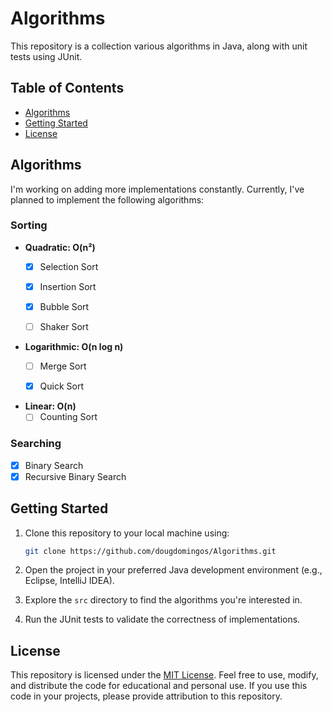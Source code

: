 # Algorithms

This repository is a collection various algorithms in Java, along with unit tests using JUnit.

## Table of Contents

- [Algorithms](#algorithms)
- [Getting Started](#getting-started)
- [License](#license)

## Algorithms
I'm working on adding more implementations constantly. Currently, I've planned
to implement the following algorithms:

### Sorting
- **Quadratic: O(n²)**
  - [X] Selection Sort
  - [X] Insertion Sort
  - [X] Bubble Sort
  - [ ] Shaker Sort


- **Logarithmic: O(n log n)**
  - [ ] Merge Sort
  - [X] Quick Sort


- **Linear: O(n)**
  - [ ] Counting Sort

### Searching
- [X] Binary Search
- [X] Recursive Binary Search

## Getting Started

1. Clone this repository to your local machine using:

   ```bash
   git clone https://github.com/dougdomingos/Algorithms.git
   ```

2. Open the project in your preferred Java development environment (e.g., Eclipse, IntelliJ IDEA).

3. Explore the `src` directory to find the algorithms you're interested in.

4. Run the JUnit tests to validate the correctness of implementations.

## License

This repository is licensed under the [MIT License](LICENSE). Feel free to use, modify, and distribute the code for educational and personal use. If you use this code in your projects, please provide attribution to this repository.
